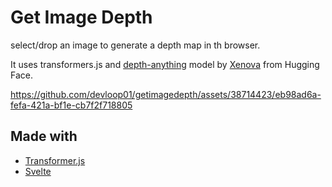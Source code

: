 # Get Image Depth

select/drop an image to generate a depth map in th browser.

It uses transformers.js and [depth-anything](https://huggingface.co/Xenova/depth-anything-small-hf) model by [Xenova](https://huggingface.co/Xenova) from Hugging Face.



https://github.com/devloop01/getimagedepth/assets/38714423/eb98ad6a-fefa-421a-bf1e-cb7f2f718805



## Made with

- [Transformer.js](https://huggingface.co/docs/transformers.js/en/index)
- [Svelte](https://svelte.dev/)
